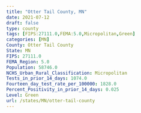 ```yaml
---
title: "Otter Tail County, MN"
date: 2021-07-12
draft: false
type: county
tags: [FIPS:27111.0,FEMA:5.0,Micropolitan,Green]
categories: [MN]
County: Otter Tail County
State: MN
FIPS: 27111.0
FEMA_Region: 5.0
Population: 58746.0
NCHS_Urban_Rural_Classification: Micropolitan
Tests_in_prior_14_days: 1074.0
Fourteen_day_test_rate_per_100000: 1828.0
Percent_Positivity_in_prior_14_days: 0.025
Level: Green
url: /states/MN/otter-tail-county
---
```



